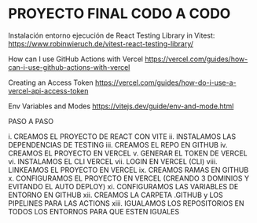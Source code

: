 # PROYECTO FINAL CODO A CODO

Instalación entorno ejecución de React Testing Library in Vitest:
https://www.robinwieruch.de/vitest-react-testing-library/

How can I use GitHub Actions with Vercel
https://vercel.com/guides/how-can-i-use-github-actions-with-vercel

Creating an Access Token
https://vercel.com/guides/how-do-i-use-a-vercel-api-access-token

Env Variables and Modes
https://vitejs.dev/guide/env-and-mode.html

PASO A PASO

i. CREAMOS EL PROYECTO DE REACT CON VITE
ii. INSTALAMOS LAS DEPENDENCIAS DE TESTING
iii. CREAMOS EL REPO EN GITHUB
iv. CREAMOS EL PROYECTO EN VERCEL
v. GENERAR EL TOKEN DE VERCEL
vi. INSTALAMOS EL CLI VERCEL
vii. LOGIN EN VERCEL (CLI)
viii. LINKEAMOS EL PROYECTO EN VERCEL
ix. CREAMOS RAMAS EN GITHUB
x. CONFIGURAMOS EL PROYECTO EN VERCEL (CREANDO 3 DOMINIOS Y EVITANDO EL AUTO DEPLOY)
xi. CONFIGURAMOS LAS VARIABLES DE ENTORNO EN GITHUB
xii. CREAMOS LA CARPETA .GITHUB y LOS PIPELINES PARA LAS ACTIONS
xiii. IGUALAMOS LOS REPOSITORIOS EN TODOS LOS ENTORNOS PARA QUE ESTEN IGUALES
